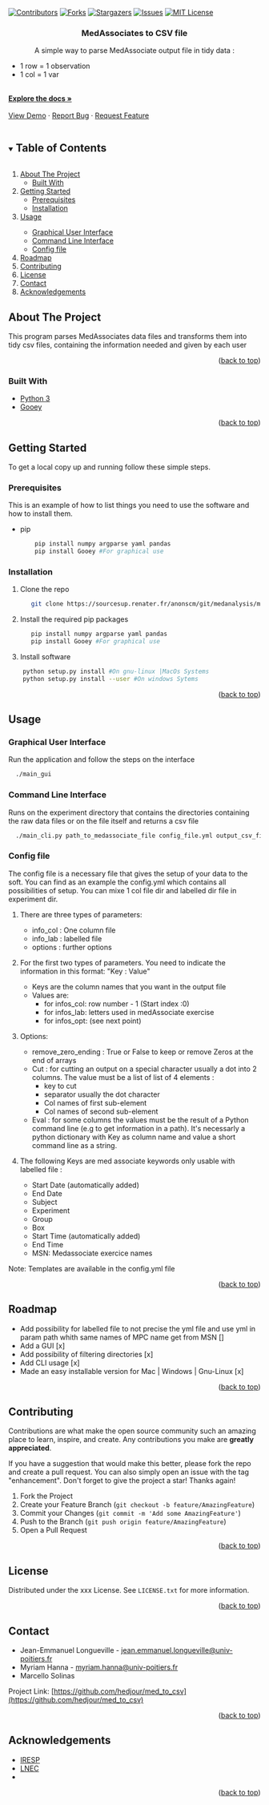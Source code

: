 <div id="top"></div>
<!--
*** Thanks for checking out the Best-README-Template. If you have a suggestion
*** that would make this better, please fork the repo and create a pull request
*** or simply open an issue with the tag "enhancement".
*** Don't forget to give the project a star!
*** Thanks again! Now go create something AMAZING! :D
-->



<!-- PROJECT SHIELDS -->
<!--
*** I'm using markdown "reference style" links for readability.
*** Reference links are enclosed in brackets [ ] instead of parentheses ( ).
*** See the bottom of this document for the declaration of the reference variables
*** for contributors-url, forks-url, etc. This is an optional, concise syntax you may use.
*** https://www.markdownguide.org/basic-syntax/#reference-style-links
-->
[![Contributors][contributors-shield]][contributors-url]
[![Forks][forks-shield]][forks-url]
[![Stargazers][stars-shield]][stars-url]
[![Issues][issues-shield]][issues-url]
[![MIT License][license-shield]][license-url]


<h3 align="center">MedAssociates to CSV file</h3>

  <p align="center">
    A simple way to parse MedAssociate output file in tidy data :
    <ul>
      <li> 1 row = 1 observation
      <li> 1 col = 1 var
    </ul>
    <br />
    <a href="https://github.com/hedjour/med_to_csv"><strong>Explore the docs »</strong></a>
    <br />
    <br />
    <a href="https://github.com/hedjour/med_to_csv">View Demo</a>
    ·
    <a href="https://github.com/hedjour/med_to_csv/issues">Report Bug</a>
    ·
    <a href="https://github.com/hedjour/med_to_csv/issues">Request Feature</a>
  </p>
</div>



<!-- TABLE OF CONTENTS -->
<details open="open">
  <summary><h2 style="display: inline-block">Table of Contents</h2></summary>
  <ol>
    <li>
      <a href="#about-the-project">About The Project</a>
      <ul>
        <li><a href="#built-with">Built With</a></li>
      </ul>
    </li>
    <li>
      <a href="#getting-started">Getting Started</a>
      <ul>
        <li><a href="#prerequisites">Prerequisites</a></li>
        <li><a href="#installation">Installation</a></li>
      </ul>
    </li>
    <li>
      <a href="#usage">Usage</a></li>
      <ul>
        <li><a href="#Graphical-User-Interface">Graphical User Interface</a></li>
        <li><a href="#Command-Line-Interface">Command Line Interface</a></li>
        <li><a href="#config-file">Config file</a></li>
      </ul>
    <li><a href="#roadmap">Roadmap</a></li>
    <li><a href="#contributing">Contributing</a></li>
    <li><a href="#license">License</a></li>
    <li><a href="#contact">Contact</a></li>
    <li><a href="#acknowledgements">Acknowledgements</a></li>
  </ol>
</details>


<!-- ABOUT THE PROJECT -->
## About The Project
This program parses MedAssociates data files and transforms them into tidy csv files, containing the information needed and given by each user


<p align="right">(<a href="#top">back to top</a>)</p>

### Built With

* [Python 3](https://www.python.org/)
* [Gooey](https://github.com/chriskiehl/Gooey)

<p align="right">(<a href="#top">back to top</a>)</p>



<!-- GETTING STARTED -->
## Getting Started

To get a local copy up and running follow these simple steps.

### Prerequisites

This is an example of how to list things you need to use the software and how to install them.
* pip
  ```sh
      pip install numpy argparse yaml pandas
      pip install Gooey #For graphical use
  ```

### Installation

1. Clone the repo
   ```sh
      git clone https://sourcesup.renater.fr/anonscm/git/medanalysis/medanalysis.git
   ```
2. Install the required pip packages
   ```sh
      pip install numpy argparse yaml pandas
      pip install Gooey #For graphical use
   ```
3. Install software
  ```sh
      python setup.py install #On gnu-linux |MacOs Systems
      python setup.py install --user #On windows Sytems
  ```

<p align="right">(<a href="#top">back to top</a>)</p>



<!-- USAGE EXAMPLES -->
## Usage

### Graphical User Interface
Run the application and follow the steps on the interface
  ```sh
    ./main_gui
  ```
### Command Line Interface
Runs on the experiment directory that contains the directories containing the raw data files or on the file itself and returns a csv file 
  ```sh
    ./main_cli.py path_to_medassociate_file config_file.yml output_csv_file
  ```


### Config file

The config file is a necessary file that gives the setup of your data to the soft.
You can find as an example the config.yml which contains all possibilities of setup.
You can mixe 1 col file dir and labelled dir file in experiment dir.

1. There are three types of parameters:
    * info_col : One column file
    * info_lab : labelled file
    * options : further options

2. For the first two types of parameters.
    You need to indicate the information in this format: "Key : Value"
    * Keys are the column names that you want in the output file
    * Values are:
      * for infos_col: row number - 1 (Start index :0)
      * for infos_lab: letters used in medAssociate exercise
      * for infos_opt: (see next point)

3. Options:
    * remove_zero_ending : True or False to keep or remove Zeros at the end of arrays
    * Cut : for cutting an output on a special character usually a dot into 2 columns. The value must be a list of list of 4 elements :
      * key to cut
      * separator usually the dot character
      * Col names of first sub-element
      * Col names of second sub-element
    * Eval : for some columns the values must be the result of a Python command line (e.g to get information in a path). It's necessarly a python dictionary with Key as column name and value a short command line as a string.

4. The following Keys are med associate keywords only usable with labelled file :
    * Start Date (automatically added)
    * End Date
    * Subject
    * Experiment
    * Group
    * Box
    * Start Time (automatically added)
    * End Time
    * MSN: Medassociate exercice names

Note: Templates are available in the config.yml file

<p align="right">(<a href="#top">back to top</a>)</p>

<!-- ROADMAP -->
## Roadmap

* Add possibility for labelled file to not precise the yml file and use yml in param path whith same
 names of MPC name get from MSN []
* Add a GUI  [x]
* Add possibility of filtering directories [x]
* Add CLI usage [x]
* Made an easy installable version for Mac | Windows | Gnu-Linux [x]

<p align="right">(<a href="#top">back to top</a>)</p>


<!-- CONTRIBUTING -->
## Contributing

Contributions are what make the open source community such an amazing place to learn, inspire, and create. Any contributions you make are **greatly appreciated**.

If you have a suggestion that would make this better, please fork the repo and create a pull request. You can also simply open an issue with the tag "enhancement".
Don't forget to give the project a star! Thanks again!

1. Fork the Project
2. Create your Feature Branch (`git checkout -b feature/AmazingFeature`)
3. Commit your Changes (`git commit -m 'Add some AmazingFeature'`)
4. Push to the Branch (`git push origin feature/AmazingFeature`)
5. Open a Pull Request

<p align="right">(<a href="#top">back to top</a>)</p>



<!-- LICENSE -->
## License

Distributed under the xxx License. See `LICENSE.txt` for more information.

<p align="right">(<a href="#top">back to top</a>)</p>



<!-- CONTACT -->
## Contact

* Jean-Emmanuel Longueville - jean.emmanuel.longueville@univ-poitiers.fr
* Myriam Hanna - myriam.hanna@univ-poitiers.fr
* Marcello Solinas

Project Link: [https://github.com/hedjour/med_to_csv](https://github.com/hedjour/med_to_csv)

<p align="right">(<a href="#top">back to top</a>)</p>


<!-- ACKNOWLEDGEMENTS -->
## Acknowledgements

* [IRESP](https://iresp.net/)
* [LNEC](https://lnec.labo.univ-poitiers.fr/)
* []() 


<p align="right">(<a href="#top">back to top</a>)</p>



<!-- MARKDOWN LINKS & IMAGES -->
<!-- https://www.markdownguide.org/basic-syntax/#reference-style-links -->
[contributors-shield]: https://img.shields.io/github/contributors/hedjour/med_to_csv.svg?style=for-the-badge
[contributors-url]: https://github.com/hedjour/med_to_csv/graphs/contributors
[forks-shield]: https://img.shields.io/github/forks/hedjour/med_to_csv.svg?style=for-the-badge
[forks-url]: https://github.com/hedjour/med_to_csv/network/members
[stars-shield]: https://img.shields.io/github/stars/hedjour/med_to_csv.svg?style=for-the-badge
[stars-url]: https://github.com/hedjour/med_to_csv/stargazers
[issues-shield]: https://img.shields.io/github/issues/hedjour/med_to_csv.svg?style=for-the-badge
[issues-url]: https://github.com/hedjour/med_to_csv/issues
[license-shield]: https://img.shields.io/github/license/hedjour/med_to_csv.svg?style=for-the-badge
[license-url]: https://github.com/hedjour/med_to_csv/blob/master/LICENSE.txt
[linkedin-shield]: https://img.shields.io/badge/-LinkedIn-black.svg?style=for-the-badge&logo=linkedin&colorB=555
[linkedin-url]: https://linkedin.com/in/linkedin_username
[product-screenshot]: images/screenshot.png
